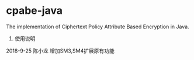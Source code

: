 cpabe-java
==========
The implementation of Ciphertext Policy Attribute Based Encryption in Java.

1. 使用说明






2018-9-25 陈小龙 增加SM3,SM4扩展原有功能

